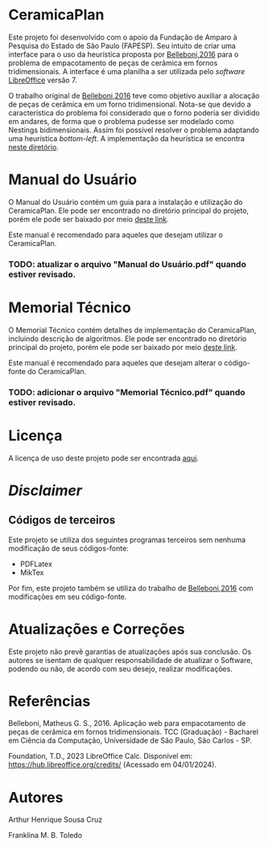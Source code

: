 # CeramicaPlan

Este projeto foi desenvolvido com o apoio da Fundação de Amparo à Pesquisa do Estado de São Paulo (FAPESP). Seu intuito de criar uma interface para o uso da heurística proposta por [Belleboni,2016](#1) para o problema de empacotamento de peças de cerâmica em fornos tridimensionais. A interface é uma planilha a ser utilizada pelo *software* [LibreOffice](#2) versão 7.

O trabalho original de [Belleboni,2016](#1) teve como objetivo auxiliar a alocação de peças de cerâmica em um forno tridimensional. Nota-se que devido a característica do problema foi considerado que o forno poderia ser dividido em andares, de forma que o problema pudesse ser modelado como Nestings bidimensionais. Assim foi possível resolver o problema adaptando uma heurística *bottom-left*. A implementação da heurística se encontra [neste diretório](solver/bottom-left-heuristic-master/).

# Manual do Usuário


O Manual do Usuário contém um guia para a instalação e utilização do CeramicaPlan. Ele pode ser encontrado no diretório principal do projeto, porém ele pode ser baixado por meio [deste link](Manual%20de%20Uso.pdf).

Este manual é recomendado para aqueles que desejam utilizar o CeramicaPlan.

### TODO: atualizar o arquivo "Manual do Usuário.pdf" quando estiver revisado.


# Memorial Técnico

O Memorial Técnico contém detalhes de implementação do CeramicaPlan, incluindo descrição de algoritmos. Ele pode ser encontrado no diretório principal do projeto, porém ele pode ser baixado por meio [deste link](Memorial%20Técnico.pdf).

Este manual é recomendado para aqueles que desejam alterar o código-fonte do CeramicaPlan.

### TODO: adicionar o arquivo "Memorial Técnico.pdf" quando estiver revisado.

<!-- # Requisitos

## Instalação do LibreOffice

Primeiramente é necessário ter a suíte de escritório LibreOffice 7 instalado. Caso não possua em seu sistema operacional [este guia](https://pt-br.libreoffice.org/ajuda/instrucoes-de-instalacao/) pode auxiliar na instalação. **Caso o LibreOffice 7 não esteja instalado, o download do projeto não será realizado**.

Após o download do LibreOffice 7 é preciso dar permissão para que macros sejam executadas no *LibreOffice Calc*.  Abra o LibreOffice Calc e no menu superior escolha a opção "Ferramentas", em seguida "Opções...". Na nova janela, no canto esquerdo, selecione no menu com título "LibreOffice" a opção "Segurança". Aperte o botão "Segurança de macros...", escolha a opção "Baixa" e confirme apertando o botão "OK".


## Instalação do MikTeX de Terceiros

Para o uso da aplicação em sistemas Windows, é preciso instalar a versão completa do programa MikTeX. Para auxiliar na instalação, recomenda-se a seção de instalação da versão completa [deste guia](https://www.profmat.cefetmg.br/profmat/modelos-dissertacao/latex/instalacao-do-latex/).

# Download e Utilização da Aplicação

Ao clicar [neste link](https://github.com/thuzax/CeramicaPlan/archive/refs/heads/main.zip) os arquivos presentes neste repositório serão baixados como um arquivo *zip*.

Após o *download* descompacte o arquivo e mova-o para a pasta *Meus Documentos*. Para inicializar a aplicação basta acessar a pasta e abrir o arquivo *Fornada.ods* -->


# Licença

A licença de uso deste projeto pode ser encontrada [aqui](LICENSE.md).

# *Disclaimer*

## Códigos de terceiros

Este projeto se utiliza dos seguintes programas terceiros sem nenhuma modificação de seus códigos-fonte:

- PDFLatex
- MikTex

Por fim, este projeto também se utiliza do trabalho de [Belleboni,2016](#1) com modificações em seu código-fonte.

# Atualizações e Correções

Este projeto não prevê garantias de atualizações após sua conclusão. Os autores se isentam de qualquer responsabilidade de atualizar o Software, podendo ou não, de acordo com seu desejo, realizar modificações.

# Referências

<a id="1">Belleboni, Matheus G. S., 2016. </a> Aplicação web para empacotamento de peças de cerâmica em fornos tridimensionais. TCC (Graduação) - Bacharel em Ciência da Computação, Universidade de São Paulo, São Carlos - SP.

<a id="2">Foundation, T.D., 2023</a> LibreOffice Calc. Disponível em: https://hub.libreoffice.org/credits/ (Acessado em 04/01/2024).

# Autores

Arthur Henrique Sousa Cruz

Franklina M. B. Toledo
